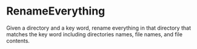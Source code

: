 # RenameEverything

Given a directory and a key word, rename everything in that directory that matches the key word including directories names, file names, and file contents.
